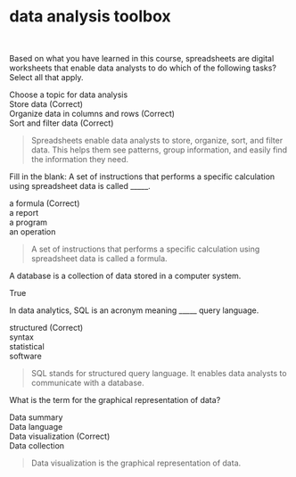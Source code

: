 # data analysis toolbox
&nbsp; 

Based on what you have learned in this course, spreadsheets are digital worksheets that enable data analysts to do which of the following tasks? Select all that apply. 

Choose a topic for data analysis    
Store data (Correct)    
Organize data in columns and rows (Correct)   
Sort and filter data (Correct)    

> Spreadsheets enable data analysts to store, organize, sort, and filter data. This helps them see patterns, group information, and easily find the information they need.

Fill in the blank: A set of instructions that performs a specific calculation using spreadsheet data is called _____.

a formula (Correct)   
a report    
a program   
an operation    

> A set of instructions that performs a specific calculation using spreadsheet data is called a formula.

A database is a collection of data stored in a computer system.

True    

In data analytics, SQL is an acronym meaning _____ query language.

structured (Correct)    
syntax    
statistical   
software    

> SQL stands for structured query language. It enables data analysts to communicate with a database.

What is the term for the graphical representation of data?

Data summary    
Data language   
Data visualization (Correct)    
Data collection   

> Data visualization is the graphical representation of data.
